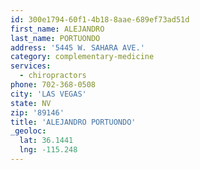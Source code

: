 ```yaml
---
id: 300e1794-60f1-4b18-8aae-689ef73ad51d
first_name: ALEJANDRO
last_name: PORTUONDO
address: '5445 W. SAHARA AVE.'
category: complementary-medicine
services:
  - chiropractors
phone: 702-368-0508
city: 'LAS VEGAS'
state: NV
zip: '89146'
title: 'ALEJANDRO PORTUONDO'
_geoloc:
  lat: 36.1441
  lng: -115.248
---
```

